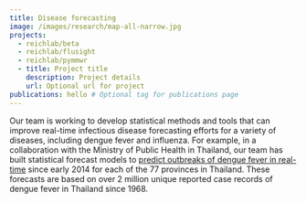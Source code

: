 ```yaml
---
title: Disease forecasting
image: /images/research/map-all-narrow.jpg
projects:
  - reichlab/beta
  - reichlab/flusight
  - reichlab/pymmwr
  - title: Project title
    description: Project details
    url: Optional url for project
publications: hello # Optional tag for publications page
---
```


Our team is working to develop statistical methods and tools that can improve
real-time infectious disease forecasting efforts for a variety of diseases,
including dengue fever and influenza. For example, in a collaboration with the
Ministry of Public Health in Thailand, our team has built statistical forecast
models
to
[predict outbreaks of dengue fever in real-time](http://works.bepress.com/nicholas_reich/13/) since
early 2014 for each of the 77 provinces in Thailand. These forecasts are based
on over 2 million unique reported case records of dengue fever in Thailand since
1968.
